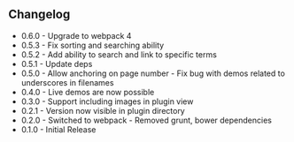 ## Changelog

- 0.6.0
       - Upgrade to webpack 4
- 0.5.3
       - Fix sorting and searching ability
- 0.5.2
       - Add ability to search and link to specific terms
- 0.5.1
       - Update deps
- 0.5.0
       - Allow anchoring on page number
       - Fix bug with demos related to underscores in filenames
- 0.4.0
       - Live demos are now possible
- 0.3.0
       - Support including images in plugin view
- 0.2.1
       - Version now visible in plugin directory
- 0.2.0
       - Switched to webpack
       - Removed grunt, bower dependencies
- 0.1.0
       - Initial Release
